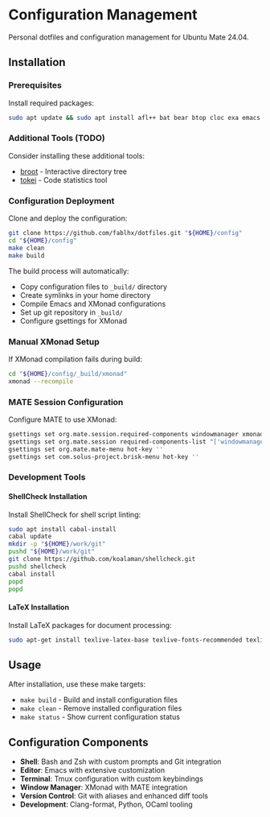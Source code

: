 # Configuration Management

Personal dotfiles and configuration management for Ubuntu Mate 24.04.

## Installation

### Prerequisites

Install required packages:

```bash
sudo apt update && sudo apt install afl++ bat bear btop cloc exa emacs git htop hunspell hunspell-en-us hunspell-fr hunspell-fr-classical hyperfine icdiff ncdu parallel ripgrep silversearcher-ag ssh tree xclip xmonad zsh
```

### Additional Tools (TODO)

Consider installing these additional tools:

- [broot](https://github.com/Canop/broot) - Interactive directory tree
- [tokei](https://github.com/XAMPRocky/tokei) - Code statistics tool

### Configuration Deployment

Clone and deploy the configuration:

```bash
git clone https://github.com/fablhx/dotfiles.git "${HOME}/config"
cd "${HOME}/config"
make clean
make build
```

The build process will automatically:
- Copy configuration files to `_build/` directory
- Create symlinks in your home directory
- Compile Emacs and XMonad configurations
- Set up git repository in `_build/`
- Configure gsettings for XMonad

### Manual XMonad Setup

If XMonad compilation fails during build:

```bash
cd "${HOME}/config/_build/xmonad"
xmonad --recompile
```

### MATE Session Configuration

Configure MATE to use XMonad:

```bash
gsettings set org.mate.session.required-components windowmanager xmonad
gsettings set org.mate.session required-components-list "['windowmanager', 'panel']"
gsettings set org.mate.mate-menu hot-key ''
gsettings set com.solus-project.brisk-menu hot-key ''
```

### Development Tools

#### ShellCheck Installation

Install ShellCheck for shell script linting:

```bash
sudo apt install cabal-install
cabal update
mkdir -p "${HOME}/work/git"
pushd "${HOME}/work/git"
git clone https://github.com/koalaman/shellcheck.git
pushd shellcheck
cabal install
popd
popd
```

#### LaTeX Installation

Install LaTeX packages for document processing:

```bash
sudo apt-get install texlive-latex-base texlive-fonts-recommended texlive-fonts-extra texlive-latex-extra
```

## Usage

After installation, use these make targets:

- `make build` - Build and install configuration files
- `make clean` - Remove installed configuration files
- `make status` - Show current configuration status

## Configuration Components

- **Shell**: Bash and Zsh with custom prompts and Git integration
- **Editor**: Emacs with extensive customization
- **Terminal**: Tmux configuration with custom keybindings
- **Window Manager**: XMonad with MATE integration
- **Version Control**: Git with aliases and enhanced diff tools
- **Development**: Clang-format, Python, OCaml tooling
